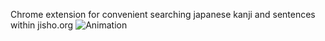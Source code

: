 Chrome extension for convenient searching japanese kanji and sentences within jisho.org
![Animation](https://user-images.githubusercontent.com/52496230/234005711-2a43decf-be5c-4994-8fa8-9e044321e027.gif)
